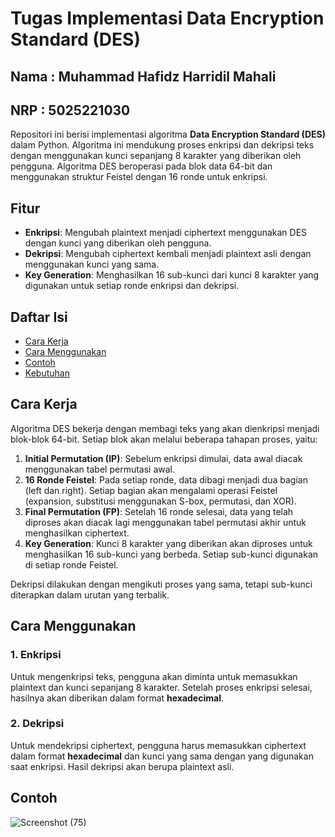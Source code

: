 # Tugas Implementasi Data Encryption Standard (DES)

## Nama  :  Muhammad Hafidz Harridil Mahali
## NRP  :  5025221030


Repositori ini berisi implementasi algoritma **Data Encryption Standard (DES)** dalam Python. Algoritma ini mendukung proses enkripsi dan dekripsi teks dengan menggunakan kunci sepanjang 8 karakter yang diberikan oleh pengguna. Algoritma DES beroperasi pada blok data 64-bit dan menggunakan struktur Feistel dengan 16 ronde untuk enkripsi.

## Fitur
- **Enkripsi**: Mengubah plaintext menjadi ciphertext menggunakan DES dengan kunci yang diberikan oleh pengguna.
- **Dekripsi**: Mengubah ciphertext kembali menjadi plaintext asli dengan menggunakan kunci yang sama.
- **Key Generation**: Menghasilkan 16 sub-kunci dari kunci 8 karakter yang digunakan untuk setiap ronde enkripsi dan dekripsi.

## Daftar Isi
- [Cara Kerja](#cara-kerja)
- [Cara Menggunakan](#cara-menggunakan)
- [Contoh](#contoh)
- [Kebutuhan](#kebutuhan)


## Cara Kerja

Algoritma DES bekerja dengan membagi teks yang akan dienkripsi menjadi blok-blok 64-bit. Setiap blok akan melalui beberapa tahapan proses, yaitu:

1. **Initial Permutation (IP)**: Sebelum enkripsi dimulai, data awal diacak menggunakan tabel permutasi awal.
2. **16 Ronde Feistel**: Pada setiap ronde, data dibagi menjadi dua bagian (left dan right). Setiap bagian akan mengalami operasi Feistel (expansion, substitusi menggunakan S-box, permutasi, dan XOR).
3. **Final Permutation (FP)**: Setelah 16 ronde selesai, data yang telah diproses akan diacak lagi menggunakan tabel permutasi akhir untuk menghasilkan ciphertext.
4. **Key Generation**: Kunci 8 karakter yang diberikan akan diproses untuk menghasilkan 16 sub-kunci yang berbeda. Setiap sub-kunci digunakan di setiap ronde Feistel.

Dekripsi dilakukan dengan mengikuti proses yang sama, tetapi sub-kunci diterapkan dalam urutan yang terbalik.

## Cara Menggunakan

### 1. Enkripsi
Untuk mengenkripsi teks, pengguna akan diminta untuk memasukkan plaintext dan kunci sepanjang 8 karakter. Setelah proses enkripsi selesai, hasilnya akan diberikan dalam format **hexadecimal**.

### 2. Dekripsi
Untuk mendekripsi ciphertext, pengguna harus memasukkan ciphertext dalam format **hexadecimal** dan kunci yang sama dengan yang digunakan saat enkripsi. Hasil dekripsi akan berupa plaintext asli.

## Contoh

![Screenshot (75)](https://github.com/user-attachments/assets/0a8d05a5-f847-4eb2-a2f8-a18649e23422)


